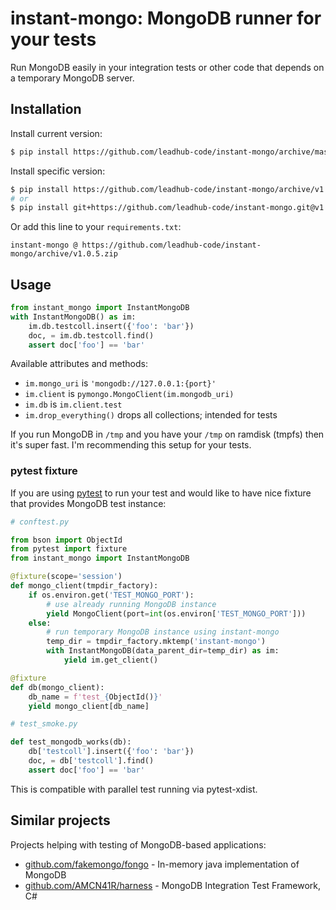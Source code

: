 instant-mongo: MongoDB runner for your tests
============================================

Run MongoDB easily in your integration tests or other code that depends on a temporary MongoDB server.


Installation
------------

Install current version:

```sh
$ pip install https://github.com/leadhub-code/instant-mongo/archive/master.zip
```

Install specific version:

```sh
$ pip install https://github.com/leadhub-code/instant-mongo/archive/v1.0.5.zip
# or
$ pip install git+https://github.com/leadhub-code/instant-mongo.git@v1.0.5
```

Or add this line to your `requirements.txt`:

```
instant-mongo @ https://github.com/leadhub-code/instant-mongo/archive/v1.0.5.zip
```


Usage
-----

```python
from instant_mongo import InstantMongoDB
with InstantMongoDB() as im:
    im.db.testcoll.insert({'foo': 'bar'})
    doc, = im.db.testcoll.find()
    assert doc['foo'] == 'bar'
```

Available attributes and methods:

- `im.mongo_uri` is `'mongodb://127.0.0.1:{port}'`
- `im.client` is `pymongo.MongoClient(im.mongodb_uri)`
- `im.db` is `im.client.test`
- `im.drop_everything()` drops all collections; intended for tests

If you run MongoDB in `/tmp` and you have your `/tmp` on ramdisk (tmpfs) then it's super fast. I'm recommending this setup for your tests.


### pytest fixture

If you are using [pytest](http://pytest.org/) to run your test and would like to have nice fixture that provides MongoDB test instance:

```python
# conftest.py

from bson import ObjectId
from pytest import fixture
from instant_mongo import InstantMongoDB

@fixture(scope='session')
def mongo_client(tmpdir_factory):
    if os.environ.get('TEST_MONGO_PORT'):
        # use already running MongoDB instance
        yield MongoClient(port=int(os.environ['TEST_MONGO_PORT']))
    else:
        # run temporary MongoDB instance using instant-mongo
        temp_dir = tmpdir_factory.mktemp('instant-mongo')
        with InstantMongoDB(data_parent_dir=temp_dir) as im:
            yield im.get_client()

@fixture
def db(mongo_client):
    db_name = f'test_{ObjectId()}'
    yield mongo_client[db_name]

# test_smoke.py

def test_mongodb_works(db):
    db['testcoll'].insert({'foo': 'bar'})
    doc, = db['testcoll'].find()
    assert doc['foo'] == 'bar'
```

This is compatible with parallel test running via pytest-xdist.


Similar projects
----------------

Projects helping with testing of MongoDB-based applications:

- [github.com/fakemongo/fongo](https://github.com/fakemongo/fongo) - In-memory java implementation of MongoDB
- [github.com/AMCN41R/harness](https://github.com/AMCN41R/harness) - MongoDB Integration Test Framework, C#
